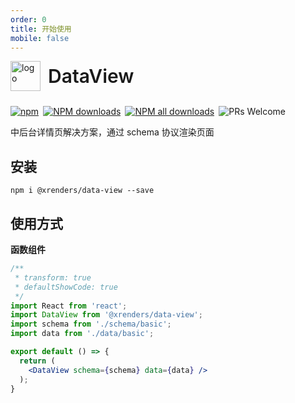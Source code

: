 ```yaml
---
order: 0
title: 开始使用
mobile: false
---
```


<div style="display:flex;align-items:center;margin-bottom:24px">
  <img src="https://img.alicdn.com/tfs/TB17UtINiLaK1RjSZFxXXamPFXa-606-643.png" alt="logo" width="48px"/>
  <span style="font-size:30px;font-weight:600;display:inline-block;margin-left:12px">DataView</span>
</div>
<p style="display:flex;justify-content:space-between;width:440px">
  <a href="https://www.npmjs.com/package/@xrenders/data-view" target="_blank">
    <img alt="npm" src="https://img.shields.io/npm/v/@xrenders/data-view.svg?maxAge=3600&style=flat-square">
  </a>
  <a href="https://npmjs.org/package/@xrenders/data-view" target="_blank">
    <img alt="NPM downloads" src="https://img.shields.io/npm/dm/@xrenders/data-view.svg?style=flat-square">
  </a>
  <a href="https://npmjs.org/package/@xrenders/data-view" target="_blank">
    <img alt="NPM all downloads" src="https://img.shields.io/npm/dt/@xrenders/data-view.svg?style=flat-square">
  </a>
  <a>
    <img alt="PRs Welcome" src="https://img.shields.io/badge/PRs-welcome-brightgreen.svg?style=flat-square">
  </a>
</p>

中后台详情页解决方案，通过 schema 协议渲染页面


## 安装
```shell
npm i @xrenders/data-view --save
```

## 使用方式

**函数组件**

```jsx
/**
 * transform: true
 * defaultShowCode: true
 */
import React from 'react';
import DataView from '@xrenders/data-view';
import schema from './schema/basic';
import data from './data/basic';

export default () => {
  return (
    <DataView schema={schema} data={data} />
  );
}
```
